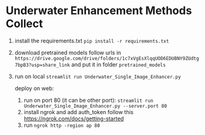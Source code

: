 # Underwater Enhancement Methods Collect

1. install the requirements.txt `pip install -r requirements.txt`

2. download pretrained models follow urls in `https://drive.google.com/drive/folders/1c7xVgEsXlqqUOD6EDUBNY9ZUdtg7bpB3?usp=share_link` and put it in folder `pretrained_models`

3. run on local `streamlit run Underwater_Single_Image_Enhancer.py`

   deploy on web:
   1) run on port 80 (it can be other port): `streamlit run Underwater_Single_Image_Enhancer.py --server.port 80`
   2) install ngrok and add auth_token follow this https://ngrok.com/docs/getting-started
   3) run `ngrok http -region ap 80`
   

